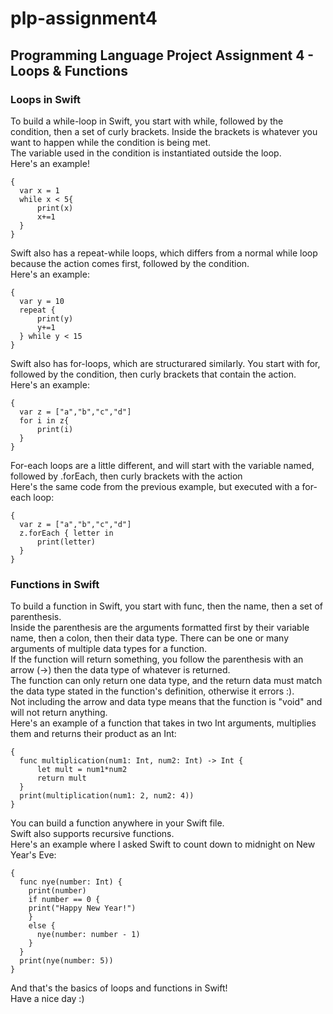# plp-assignment4
## Programming Language Project Assignment 4 - Loops & Functions

### Loops in Swift
To build a while-loop in Swift, you start with while, followed by the condition, then a set of curly brackets. Inside the brackets is whatever you want to happen while the condition is being met. <br>
The variable used in the condition is instantiated outside the loop. </br>
Here's an example!
~~~
{
  var x = 1
  while x < 5{
      print(x)
      x+=1
  }
}
~~~
Swift also has a repeat-while loops, which differs from a normal while loop because the action comes first, followed by the condition. </br>
Here's an example:
~~~
{
  var y = 10
  repeat {
      print(y)
      y+=1
  } while y < 15
}
~~~
Swift also has for-loops, which are structurared similarly. You start with for, followed by the condition, then curly brackets that contain the action. </br>
Here's an example:
~~~
{
  var z = ["a","b","c","d"]
  for i in z{
      print(i)
  }
}
~~~
For-each loops are a little different, and will start with the variable named, followed by .forEach, then curly brackets with the action </br>
Here's the same code from the previous example, but executed with a for-each loop:
~~~
{
  var z = ["a","b","c","d"]
  z.forEach { letter in
      print(letter)
  }
}
~~~
### Functions in Swift
To build a function in Swift, you start with func, then the name, then a set of parenthesis. </br>
Inside the parenthesis are the arguments formatted first by their variable name, then a colon, then their data type. There can be one or many arguments of multiple data types for a function.</br>
If the function will return something, you follow the parenthesis with an arrow (->) then the data type of whatever is returned. </br>
The function can only return one data type, and the return data must match the data type stated in the function's definition, otherwise it errors :). </br>
Not including the arrow and data type means that the function is "void" and will not return anything.</br>
Here's an example of a function that takes in two Int arguments, multiplies them and returns their product as an Int:
~~~
{
  func multiplication(num1: Int, num2: Int) -> Int {
      let mult = num1*num2
      return mult
  }
  print(multiplication(num1: 2, num2: 4))
}
~~~
You can build a function anywhere in your Swift file. </br>
Swift also supports recursive functions. </br>
Here's an example where I asked Swift to count down to midnight on New Year's Eve:
~~~
{
  func nye(number: Int) {
    print(number)
    if number == 0 {
    print("Happy New Year!")
    }
    else {
      nye(number: number - 1)
    }
  }
  print(nye(number: 5))
}
~~~
And that's the basics of loops and functions in Swift! </br>
Have a nice day :)



